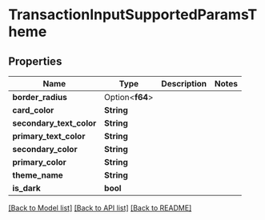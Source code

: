 # TransactionInputSupportedParamsTheme

## Properties

Name | Type | Description | Notes
------------ | ------------- | ------------- | -------------
**border_radius** | Option<**f64**> |  | 
**card_color** | **String** |  | 
**secondary_text_color** | **String** |  | 
**primary_text_color** | **String** |  | 
**secondary_color** | **String** |  | 
**primary_color** | **String** |  | 
**theme_name** | **String** |  | 
**is_dark** | **bool** |  | 

[[Back to Model list]](../README.md#documentation-for-models) [[Back to API list]](../README.md#documentation-for-api-endpoints) [[Back to README]](../README.md)


